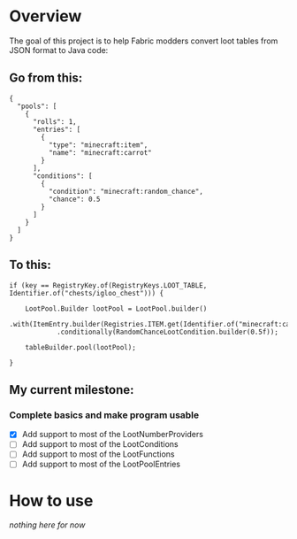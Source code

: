# Overview

The goal of this project is to help Fabric modders convert loot tables from JSON format to Java code:

## Go from this:

    {
      "pools": [
        {
          "rolls": 1,
          "entries": [
            {
              "type": "minecraft:item",
              "name": "minecraft:carrot"
            }
          ],
          "conditions": [
            {
              "condition": "minecraft:random_chance",
              "chance": 0.5
            }
          ]
        }
      ]
    }

## To this:

    if (key == RegistryKey.of(RegistryKeys.LOOT_TABLE, Identifier.of("chests/igloo_chest"))) {
    
        LootPool.Builder lootPool = LootPool.builder()
                .with(ItemEntry.builder(Registries.ITEM.get(Identifier.of("minecraft:carrot"))))
                .conditionally(RandomChanceLootCondition.builder(0.5f));
    
        tableBuilder.pool(lootPool);
    
    }

## My current milestone:

### Complete basics and make program usable

- [x] Add support to most of the LootNumberProviders
- [ ] Add support to most of the LootConditions
- [ ] Add support to most of the LootFunctions
- [ ] Add support to most of the LootPoolEntries

# How to use

*nothing here for now*
